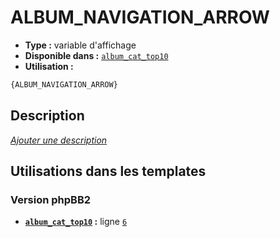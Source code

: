 # ALBUM_NAVIGATION_ARROW
* __Type :__ variable d'affichage
* __Disponible dans :__ [`album_cat_top10`](../tpl/var/album_cat_top10.md#readme)
* __Utilisation :__

```html
{ALBUM_NAVIGATION_ARROW}
```

## Description
[*Ajouter une description*](https://fa-tvars.appspot.com/var/ALBUM_NAVIGATION_ARROW)

## Utilisations dans les templates

### Version phpBB2
* __[`album_cat_top10`](../tpl/var/album_cat_top10.md#readme) :__ ligne [`6`](../tpl/src/subsilver/album_cat_top10.tpl#L6)